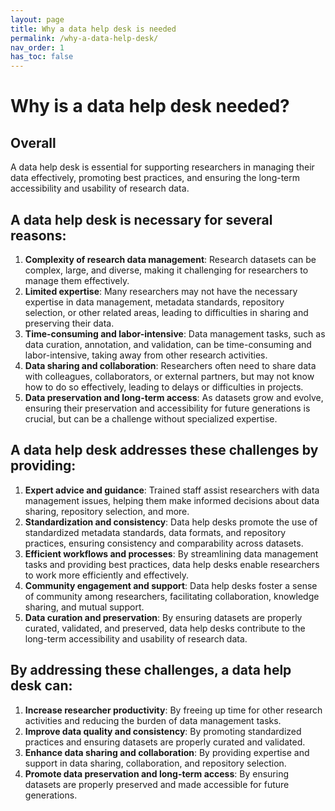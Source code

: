 ```yaml
---
layout: page
title: Why a data help desk is needed
permalink: /why-a-data-help-desk/
nav_order: 1
has_toc: false
---
```


# Why is a data help desk needed?

## Overall

A data help desk is essential for supporting researchers in managing their data
effectively, promoting best practices, and ensuring the long-term accessibility
and usability of research data.

## A data help desk is necessary for several reasons:

1. **Complexity of research data management**: Research datasets can be complex,
   large, and diverse, making it challenging for researchers to manage them
   effectively.
2. **Limited expertise**: Many researchers may not have the necessary expertise
   in data management, metadata standards, repository selection, or other
   related areas, leading to difficulties in sharing and preserving their data.
3. **Time-consuming and labor-intensive**: Data management tasks, such as data
   curation, annotation, and validation, can be time-consuming and
   labor-intensive, taking away from other research activities.
4. **Data sharing and collaboration**: Researchers often need to share data with
   colleagues, collaborators, or external partners, but may not know how to do
   so effectively, leading to delays or difficulties in projects.
5. **Data preservation and long-term access**: As datasets grow and evolve,
   ensuring their preservation and accessibility for future generations is
   crucial, but can be a challenge without specialized expertise.

## A data help desk addresses these challenges by providing:

1. **Expert advice and guidance**: Trained staff assist researchers with data
   management issues, helping them make informed decisions about data sharing,
   repository selection, and more.
2. **Standardization and consistency**: Data help desks promote the use of
   standardized metadata standards, data formats, and repository practices,
   ensuring consistency and comparability across datasets.
3. **Efficient workflows and processes**: By streamlining data management tasks
   and providing best practices, data help desks enable researchers to work more
   efficiently and effectively.
4. **Community engagement and support**: Data help desks foster a sense of
   community among researchers, facilitating collaboration, knowledge sharing,
   and mutual support.
5. **Data curation and preservation**: By ensuring datasets are properly
   curated, validated, and preserved, data help desks contribute to the
   long-term accessibility and usability of research data.

## By addressing these challenges, a data help desk can:

1. **Increase researcher productivity**: By freeing up time for other research
   activities and reducing the burden of data management tasks.
2. **Improve data quality and consistency**: By promoting standardized practices
   and ensuring datasets are properly curated and validated.
3. **Enhance data sharing and collaboration**: By providing expertise and
   support in data sharing, collaboration, and repository selection.
4. **Promote data preservation and long-term access**: By ensuring datasets are
   properly preserved and made accessible for future generations.
